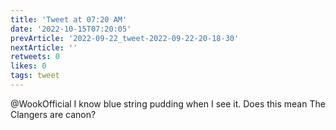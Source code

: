 ```yaml
---
title: 'Tweet at 07:20 AM'
date: '2022-10-15T07:20:05'
prevArticle: '2022-09-22_tweet-2022-09-22-20-18-30'
nextArticle: ''
retweets: 0
likes: 0
tags: tweet
---
```

@WookOfficial I know blue string pudding when I see it. Does this mean The Clangers are canon?